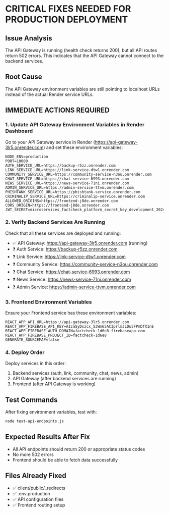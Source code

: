 # CRITICAL FIXES NEEDED FOR PRODUCTION DEPLOYMENT

## Issue Analysis
The API Gateway is running (health check returns 200), but all API routes return 502 errors. This indicates that the API Gateway cannot connect to the backend services.

## Root Cause
The API Gateway environment variables are still pointing to localhost URLs instead of the actual Render service URLs.

## IMMEDIATE ACTIONS REQUIRED

### 1. Update API Gateway Environment Variables in Render Dashboard

Go to your API Gateway service in Render (https://api-gateway-3lr5.onrender.com) and set these environment variables:

```
NODE_ENV=production
PORT=10000
AUTH_SERVICE_URL=https://backup-r5zz.onrender.com
LINK_SERVICE_URL=https://link-service-dtw1.onrender.com
COMMUNITY_SERVICE_URL=https://community-service-n3ou.onrender.com
CHAT_SERVICE_URL=https://chat-service-6993.onrender.com
NEWS_SERVICE_URL=https://news-service-71ni.onrender.com
ADMIN_SERVICE_URL=https://admin-service-ttvm.onrender.com
PHISHTANK_SERVICE_URL=https://phishtank-service.onrender.com
CRIMINALIP_SERVICE_URL=https://criminalip-service.onrender.com
ALLOWED_ORIGINS=https://frontend-j8de.onrender.com
CORS_ORIGIN=https://frontend-j8de.onrender.com
JWT_SECRET=microservices_factcheck_platform_secret_key_development_2024_very_long_secure_key
```

### 2. Verify Backend Services Are Running

Check that all these services are deployed and running:
- ✅ API Gateway: https://api-gateway-3lr5.onrender.com (running)
- ❓ Auth Service: https://backup-r5zz.onrender.com
- ❓ Link Service: https://link-service-dtw1.onrender.com
- ❓ Community Service: https://community-service-n3ou.onrender.com
- ❓ Chat Service: https://chat-service-6993.onrender.com
- ❓ News Service: https://news-service-71ni.onrender.com
- ❓ Admin Service: https://admin-service-ttvm.onrender.com

### 3. Frontend Environment Variables

Ensure your Frontend service has these environment variables:
```
REACT_APP_API_URL=https://api-gateway-3lr5.onrender.com
REACT_APP_FIREBASE_API_KEY=AIzaSyDszcx_S3Wm65ACIprlmJLDu5FPmDfX1nE
REACT_APP_FIREBASE_AUTH_DOMAIN=factcheck-1d6e8.firebaseapp.com
REACT_APP_FIREBASE_PROJECT_ID=factcheck-1d6e8
GENERATE_SOURCEMAP=false
```

### 4. Deploy Order

Deploy services in this order:
1. Backend services (auth, link, community, chat, news, admin)
2. API Gateway (after backend services are running)
3. Frontend (after API Gateway is working)

## Test Commands

After fixing environment variables, test with:
```bash
node test-api-endpoints.js
```

## Expected Results After Fix
- All API endpoints should return 200 or appropriate status codes
- No more 502 errors
- Frontend should be able to fetch data successfully

## Files Already Fixed
- ✅ client/public/_redirects
- ✅ .env.production
- ✅ API configuration files
- ✅ Frontend routing setup
